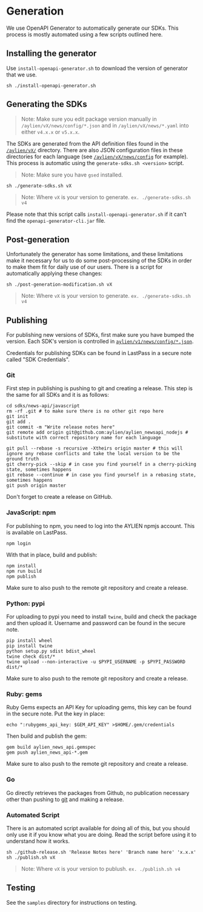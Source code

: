 # Generation

We use OpenAPI Generator to automatically generate our SDKs. This process is mostly automated using a few scripts outlined here.

## Installing the generator

Use `install-openapi-generator.sh` to download the version of generator that we use.

```
sh ./install-openapi-generator.sh
```

## Generating the SDKs

> Note: Make sure you edit package version manually in `/aylien/vX/news/config/*.json` and in `/aylien/vX/news/*.yaml` into either `v4.x.x` or `v5.x.x`.

The SDKs are generated from the API definition files found in the [`/aylien/vX/`](/aylien/vX) directory. There are also JSON configuration files in these directories for each language (see [`/aylien/vX/news/config`](/aylien/vX/news/config) for example). This process is automatic using the `generate-sdks.sh <version>` script.

> Note: Make sure you have `gsed` installed.

```
sh ./generate-sdks.sh vX
```
> Note: Where `vX` is your version to generate. `ex. ./generate-sdks.sh v4`


Please note that this script calls `install-openapi-generator.sh` if it can't find the `openapi-generator-cli.jar` file.

## Post-generation

Unfortunately the generator has some limitations, and these limitations make it necessary for us to do some post-processing of the SDKs in order to make them fit for daily use of our users. There is a script for automatically applying these changes:

```
sh ./post-generation-modification.sh vX
```
> Note: Where `vX` is your version to generate. `ex. ./generate-sdks.sh v4`

## Publishing

For publishing new versions of SDKs, first make sure you have bumped the version. Each SDK's version is controlled in [`aylien/v1/news/config/*.json`](../aylien/v1/news/config).

Credentials for publishing SDKs can be found in LastPass in a secure note called "SDK Credentials".

### Git

First step in publishing is pushing to git and creating a release. This step is the same for all SDKs and it is as follows:

```
cd sdks/news-api/javascript
rm -rf .git # to make sure there is no other git repo here
git init
git add .
git commit -m "Write release notes here"
git remote add origin git@github.com:aylien/aylien_newsapi_nodejs # substitute with correct repository name for each language

git pull --rebase -s recursive -Xtheirs origin master # this will ignore any rebase conflicts and take the local version to be the ground truth
git cherry-pick --skip # in case you find yourself in a cherry-picking state, sometimes happens
git rebase --continue # in case you find yourself in a rebasing state, sometimes happens
git push origin master
```

Don't forget to create a release on GitHub.

### JavaScript: npm

For publishing to npm, you need to log into the AYLIEN npmjs account. This is available on LastPass.

```
npm login
```

With that in place, build and publish:
```
npm install
npm run build
npm publish
```

Make sure to also push to the remote git repository and create a release.

### Python: pypi

For uploading to pypi you need to install `twine`, build and check the package and then upload it. Username and password can be found in the secure note.

```
pip install wheel
pip install twine
python setup.py sdist bdist_wheel
twine check dist/*
twine upload --non-interactive -u $PYPI_USERNAME -p $PYPI_PASSWORD dist/*
```

Make sure to also push to the remote git repository and create a release.

### Ruby: gems

Ruby Gems expects an API Key for uploading gems, this key can be found in the secure note. Put the key in place:

```
echo ":rubygems_api_key: $GEM_API_KEY" >$HOME/.gem/credentials
```

Then build and publish the gem:
```
gem build aylien_news_api.gemspec
gem push aylien_news_api-*.gem
```

Make sure to also push to the remote git repository and create a release.

### Go

Go directly retrieves the packages from Github, no publication necessary other than pushing to [git](#git) and making a release.

### Automated Script

There is an automated script available for doing all of this, but you should only use it if you know what you are doing. Read the script before using it to understand how it works.

```
sh ./github-release.sh 'Release Notes here' 'Branch name here' 'x.x.x'
sh ./publish.sh vX
```
> Note: Where `vX` is your version to publush. `ex. ./publish.sh v4`

## Testing

See the `samples` directory for instructions on testing.
